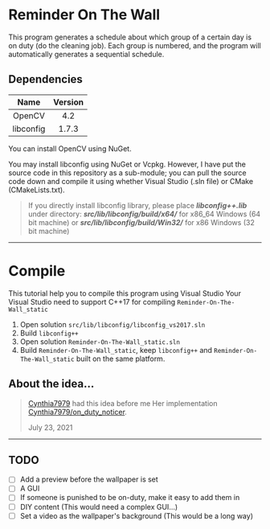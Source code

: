 # Reminder On The Wall

This program generates a schedule about which group of a certain day is on duty (do the cleaning job). Each group is numbered, and the program will automatically generates a sequential schedule.

## Dependencies

| Name      | Version   |
| :---:     | :---:     |
| OpenCV    | 4.2       |
| libconfig | 1.7.3     |

You can install OpenCV using NuGet.

You may install libconfig using NuGet or Vcpkg. However, I have put the source code in this repository as a sub-module; you can pull the source code down and compile it using whether Visual Studio (.sln file) or CMake (CMakeLists.txt).

> If you directly install libconfig library, please place ***libconfig++.lib*** under directory:
> ***src/lib/libconfig/build/x64/*** for x86_64 Windows (64 bit machine) or
> ***src/lib/libconfig/build/Win32/*** for x86 Windows (32 bit machine)

---

# Compile

This tutorial help you to compile this program using Visual Studio
Your Visual Studio need to support C++17 for compiling `Reminder-On-The-Wall_static`

1. Open solution `src/lib/libconfig/libconfig_vs2017.sln`
2. Build `libconfig++`
3. Open solution `Reminder-On-The-Wall_static.sln`
4. Build `Reminder-On-The-Wall_static`, keep `libconfig++` and `Reminder-On-The-Wall_static` built on the same platform.

## About the idea...

> [Cynthia7979](https://github.com/Cynthia7979) had this idea before me
> Her implementation [Cynthia7979/on_duty_noticer](https://github.com/Cynthia7979/on_duty_noticer). 
> 
> July 23, 2021

---

## TODO

* [ ] Add a preview before the wallpaper is set
* [ ] A GUI
* [ ] If someone is punished to be on-duty, make it easy to add them in
* [ ] DIY content (This would need a complex GUI...)
* [ ] Set a video as the wallpaper's background (This would be a long way)
